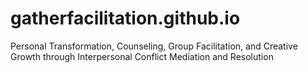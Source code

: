 # gatherfacilitation.github.io
Personal Transformation, Counseling, Group Facilitation, and Creative Growth through Interpersonal Conflict Mediation and Resolution
